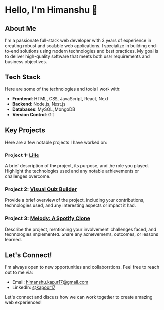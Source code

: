 <!--
**kapoor17/kapoor17** is a ✨ _special_ ✨ repository because its `README.md` (this file) appears on your GitHub profile.

Here are some ideas to get you started:

- 🔭 I’m currently working on ...
- 🌱 I’m currently learning ...
- 👯 I’m looking to collaborate on ...
- 🤔 I’m looking for help with ...
- 💬 Ask me about ...
- 📫 How to reach me: ...
- 😄 Pronouns: ...
- ⚡ Fun fact: ...
-->
# Hello, I'm Himanshu 👋

## About Me
I'm a passionate full-stack web developer with 3 years of experience in creating robust and scalable web applications. I specialize in building end-to-end solutions using modern technologies and best practices. My goal is to deliver high-quality software that meets both user requirements and business objectives.

## Tech Stack
Here are some of the technologies and tools I work with:

- **Frontend**: HTML, CSS, JavaScript, React, Next
- **Backend**: Node.js, Nest.js
- **Databases**: MySQL, MongoDB
- **Version Control**: Git

## Key Projects
Here are a few notable projects I have worked on:

### Project 1: [Lille](link-to-project-repo)
A brief description of the project, its purpose, and the role you played. Highlight the technologies used and any notable achievements or challenges overcome.

### Project 2: [Visual Quiz Builder](link-to-project-repo)
Provide a brief overview of the project, including your contributions, technologies used, and any interesting aspects or impact it had.

### Project 3: [Melody: A Spotify Clone](/melody)
Describe the project, mentioning your involvement, challenges faced, and technologies implemented. Share any achievements, outcomes, or lessons learned.

## Let's Connect!
I'm always open to new opportunities and collaborations. Feel free to reach out to me via:

- Email: [himanshu.kapur17@gmail.com](mailto:himanshu.kapur17@gmail.com)
- LinkedIn: [@kapoor17](https://www.linkedin.com/in/kapoor17)

Let's connect and discuss how we can work together to create amazing web experiences!
